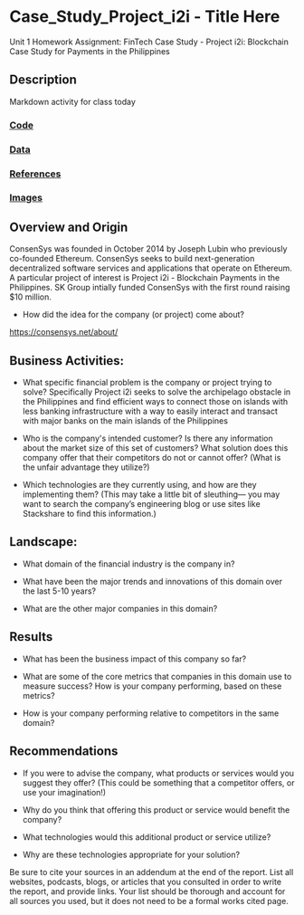 # Case_Study_Project_i2i - Title Here
Unit 1 Homework Assignment: FinTech Case Study - Project i2i: Blockchain Case Study for Payments in the Philippines

## Description 
Markdown activity for class today

### [Code](./code)

### [Data](./data)

### [References](./references)

### [Images](./images)

## Overview and Origin

ConsenSys was founded in October 2014 by Joseph Lubin who previously co-founded Ethereum.   ConsenSys seeks to build next-generation decentralized software services and applications that operate on Ethereum.  A particular project of interest is Project i2i - Blockchain Payments in the Philippines. SK Group intially funded ConsenSys with the first round raising $10 million. 

* How did the idea for the company (or project) come about?


https://consensys.net/about/

## Business Activities:
* What specific financial problem is the company or project trying to solve?
Specifically Project i2i seeks to solve the archipelago obstacle in the Philippines and find efficient ways to connect those on islands with less banking infrastructure with a way to easily interact and transact with major banks on the main islands of the Philippines 

* Who is the company's intended customer?  Is there any information about the market size of this set of customers?
What solution does this company offer that their competitors do not or cannot offer? (What is the unfair advantage they utilize?)

* Which technologies are they currently using, and how are they implementing them? (This may take a little bit of sleuthing–– you may want to search the company’s engineering blog or use sites like Stackshare to find this information.)


## Landscape:

* What domain of the financial industry is the company in?

* What have been the major trends and innovations of this domain over the last 5-10 years?

* What are the other major companies in this domain?


## Results

* What has been the business impact of this company so far?

* What are some of the core metrics that companies in this domain use to measure success? How is your company performing, based on these metrics?

* How is your company performing relative to competitors in the same domain?


## Recommendations

* If you were to advise the company, what products or services would you suggest they offer? (This could be something that a competitor offers, or use your imagination!)

* Why do you think that offering this product or service would benefit the company?

* What technologies would this additional product or service utilize?

* Why are these technologies appropriate for your solution?



Be sure to cite your sources in an addendum at the end of the report. List all websites, podcasts, blogs, or articles that you consulted in order to write the report, and provide links. Your list should be thorough and account for all sources you used, but it does not need to be a formal works cited page.